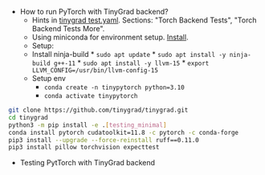 * How to run PyTorch with TinyGrad backend?
  *  Hints in [tinygrad test.yaml](https://github.com/tinygrad/tinygrad/blob/master/.github/workflows/test.yml). Sections: "Torch Backend Tests", "Torch Backend Tests More".
  *  Using miniconda for environment setup. [Install](https://www.anaconda.com/docs/getting-started/miniconda/install#linux).
  *  Setup:
    *  Install ninja-build
      * `sudo apt update` 
      * `sudo apt install -y ninja-build g++-11`
      * `sudo apt install -y llvm-15`
      * `export LLVM_CONFIG=/usr/bin/llvm-config-15`
    * Setup env
      * `conda create -n tinypytorch python=3.10`
      * `conda activate tinypytorch`
```sh
git clone https://github.com/tinygrad/tinygrad.git
cd tinygrad
python3 -m pip install -e .[testing_minimal]
conda install pytorch cudatoolkit=11.8 -c pytorch -c conda-forge
pip3 install --upgrade --force-reinstall ruff==0.11.0
pip3 install pillow torchvision expecttest
```

* Testing PytTorch with TinyGrad backend

     
        
